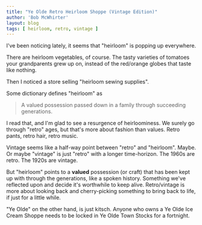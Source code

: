 ```yaml
---
title: "Ye Olde Retro Heirloom Shoppe (Vintage Edition)"
author: 'Bob McWhirter'
layout: blog
tags: [ heirloom, retro, vintage ]
---
```

I've been noticing lately, it seems that "heirloom" is popping up everywhere.

There are heirloom vegetables, of course.  The tasty varieties of tomatoes your grandparents grew up on, instead of the red/orange globes that taste like nothing.

Then I noticed a store selling "heirloom sewing supplies".

Some dictionary defines "heirloom" as
<blockquote>A valued possession passed down in a family through succeeding generations.</blockquote>
I read that, and I'm glad to see a resurgence of heirloominess.  We surely go through "retro" ages, but that's more about fashion than values.  Retro pants, retro hair, retro music.

Vintage seems like a half-way point between "retro" and "heirloom".  Maybe.  Or maybe "vintage" is just "retro" with a longer time-horizon.  The 1960s are retro.  The 1920s are vintage.

But "heirloom" points to a <strong>valued</strong> possession (or craft) that has been kept up with through the generations, like a spoken history.  Something we've reflected upon and decide it's worthwhile to keep alive.  Retro/vintage is more about looking back and cherry-picking something to bring back to life, if just for a little while.

"Ye Olde" on the other hand, is just kitsch.  Anyone who owns a Ye Olde Ice Cream Shoppe needs to be locked in Ye Olde Town Stocks for a fortnight.

